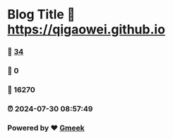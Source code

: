 # Blog Title :link: https://qigaowei.github.io 
### :page_facing_up: [34](https://qigaowei.github.io/tag.html) 
### :speech_balloon: 0 
### :hibiscus: 16270 
### :alarm_clock: 2024-07-30 08:57:49 
### Powered by :heart: [Gmeek](https://github.com/Meekdai/Gmeek)
